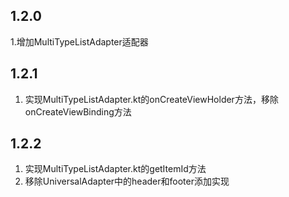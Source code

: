 
## 1.2.0
1.增加MultiTypeListAdapter适配器

## 1.2.1
1. 实现MultiTypeListAdapter.kt的onCreateViewHolder方法，移除onCreateViewBinding方法

## 1.2.2
1. 实现MultiTypeListAdapter.kt的getItemId方法
2. 移除UniversalAdapter中的header和footer添加实现